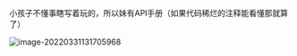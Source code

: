 小孩子不懂事瞎写着玩的，所以妹有API手册（如果代码稀烂的注释能看懂那就算了）

![image-20220331131705968](https://github.com/Article-kelp/Novice-SQL-Injecting-Practice/tree/master/main.assets)
